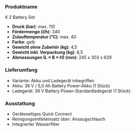 ### Produktname
K 2 Battery Set
  - **Druck (bar)**: max. 110
  - **Fördermenge (l/h)**: 340
  - **Zulauftemperatur (°C)**: max. 40
  - **Farbe**: gelb
  - **Gewicht ohne Zubehör (kg)**: 4,5
  - **Gewicht inkl. Verpackung (kg)**: 8,5
  - **Abmessungen (L × B × H) (mm)**: 245 x 303 x 629 
### Lieferumfang

- Variante: Akku und Ladegerät inbegriffen
- Akku: 36 V / 5,0 Ah Battery Power-Akku (1 Stück)
- Ladegerät: 36 V Battery Power-Standardladegerät (1 Stück) 

### Ausstattung

- Geräteseitiges Quick Connect
- Reinigungsmittel­einsatz über: Ansaugschlauch
- Integrierter Wasserfilter
